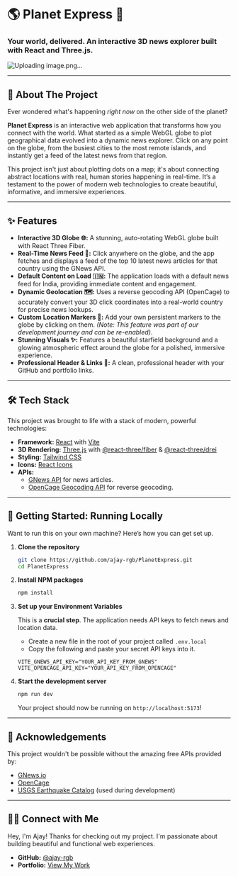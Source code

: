 # 🌎 Planet Express 🚀

### Your world, delivered. An interactive 3D news explorer built with React and Three.js.

![Uploading image.png…]()





-----

## 👋 About The Project

Ever wondered what's happening *right now* on the other side of the planet?

**Planet Express** is an interactive web application that transforms how you connect with the world. What started as a simple WebGL globe to plot geographical data evolved into a dynamic news explorer. Click on any point on the globe, from the busiest cities to the most remote islands, and instantly get a feed of the latest news from that region.

This project isn't just about plotting dots on a map; it's about connecting abstract locations with real, human stories happening in real-time. It’s a testament to the power of modern web technologies to create beautiful, informative, and immersive experiences.

-----

## ✨ Features

  * **Interactive 3D Globe 🌐:** A stunning, auto-rotating WebGL globe built with React Three Fiber.
  * **Real-Time News Feed 📰:** Click anywhere on the globe, and the app fetches and displays a feed of the top 10 latest news articles for that country using the GNews API.
  * **Default Content on Load 🇮🇳:** The application loads with a default news feed for India, providing immediate content and engagement.
  * **Dynamic Geolocation 🗺️:** Uses a reverse geocoding API (OpenCage) to accurately convert your 3D click coordinates into a real-world country for precise news lookups.
  * **Custom Location Markers 📍:** Add your own persistent markers to the globe by clicking on them. *(Note: This feature was part of our development journey and can be re-enabled)*.
  * **Stunning Visuals ✨:** Features a beautiful starfield background and a glowing atmospheric effect around the globe for a polished, immersive experience.
  * **Professional Header & Links 🔗:** A clean, professional header with your GitHub and portfolio links.

-----

## 🛠️ Tech Stack

This project was brought to life with a stack of modern, powerful technologies:

  * **Framework:** [React](https://reactjs.org/) with [Vite](https://vitejs.dev/)
  * **3D Rendering:** [Three.js](https://threejs.org/) with [@react-three/fiber](https://docs.pmnd.rs/react-three-fiber/getting-started/introduction) & [@react-three/drei](https://github.com/pmndrs/drei)
  * **Styling:** [Tailwind CSS](https://tailwindcss.com/)
  * **Icons:** [React Icons](https://react-icons.github.io/react-icons/)
  * **APIs:**
      * [GNews API](https://gnews.io/) for news articles.
      * [OpenCage Geocoding API](https://opencagedata.com/) for reverse geocoding.

-----

## 🚀 Getting Started: Running Locally

Want to run this on your own machine? Here’s how you can get set up.

1.  **Clone the repository**

    ```sh
    git clone https://github.com/ajay-rgb/PlanetExpress.git
    cd PlanetExpress
    ```

2.  **Install NPM packages**

    ```sh
    npm install
    ```

3.  **Set up your Environment Variables**

    This is a **crucial step**. The application needs API keys to fetch news and location data.

      * Create a new file in the root of your project called `.env.local`
      * Copy the following and paste your secret API keys into it.

    <!-- end list -->

    ```.env.local
    VITE_GNEWS_API_KEY="YOUR_API_KEY_FROM_GNEWS"
    VITE_OPENCAGE_API_KEY="YOUR_API_KEY_FROM_OPENCAGE"
    ```

4.  **Start the development server**

    ```sh
    npm run dev
    ```

    Your project should now be running on `http://localhost:5173`\!

-----

## 🙏 Acknowledgements

This project wouldn't be possible without the amazing free APIs provided by:

  * [GNews.io](https://gnews.io/)
  * [OpenCage](https://opencagedata.com)
  * [USGS Earthquake Catalog](https://earthquake.usgs.gov/earthquakes/feed/v1.0/geojson.php) (used during development)

-----

## 👨‍💻 Connect with Me

Hey, I'm Ajay\! Thanks for checking out my project. I'm passionate about building beautiful and functional web experiences.

  * **GitHub:** [@ajay-rgb](https://www.google.com/search?q=https://github.com/ajay-rgb)
  * **Portfolio:** [View My Work](https://portfolio-tau-rouge-710zivsk3i.vercel.app/)
